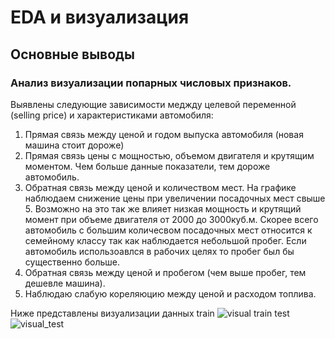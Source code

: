 # EDA и визуализация
## Основные выводы
### Анализ визуализации попарных числовых признаков.
Выявлены следующие зависимости меджду целевой переменной (selling price) и характеристиками автомобиля:
1. Прямая связь между ценой и годом выпуска автомобиля (новая машина стоит дороже)
2. Прямая связь цены с мощностью, объемом двигателя и крутящим моментом. Чем больше данные показатели, тем дороже автомобиль.
3. Обратная связь между ценой и количеством мест. На графике наблюдаем снижение цены при увеличении посадочных мест свыше 5. Возможно на это так же влияет низкая мощность и крутящий момент при объеме двигателя от 2000 до 3000куб.м. Скорее всего автомобиль с большим количесвом посадочных мест относится к семейному классу так как наблюдается небольшой пробег. Если автомобиль использоавлся в рабочих целях то пробег был бы существенно больше.
4. Обратная связь между ценой и пробегом (чем выше пробег, тем дешевле машина).
5. Наблюдаю слабую кореляюцию между ценой и расходом топлива.

Ниже представлены визуализации данных 
train
![visual train](https://github.com/user-attachments/assets/9c5d8770-d41b-4a30-a6a8-a6b9d7fb9f54)
 test
![visual_test](https://github.com/user-attachments/assets/8715e172-4eaf-47fc-818e-664440c7cc05)
